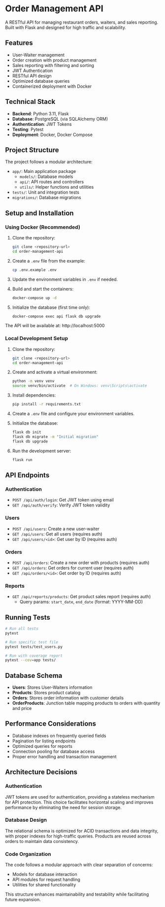 # Order Management API

A RESTful API for managing restaurant orders, waiters, and sales reporting. Built with Flask and designed for high traffic and scalability.

## Features

* User-Waiter management
* Order creation with product management
* Sales reporting with filtering and sorting
* JWT Authentication
* RESTful API design
* Optimized database queries
* Containerized deployment with Docker

## Technical Stack

* **Backend**: Python 3.11, Flask
* **Database**: PostgreSQL (via SQLAlchemy ORM)
* **Authentication**: JWT Tokens
* **Testing**: Pytest
* **Deployment**: Docker, Docker Compose

## Project Structure

The project follows a modular architecture:

- `app/`: Main application package
  - `models/`: Database models
  - `api/`: API routes and controllers
  - `utils/`: Helper functions and utilities
- `tests/`: Unit and integration tests
- `migrations/`: Database migrations

## Setup and Installation

### Using Docker (Recommended)

1. Clone the repository:
   ```bash
   git clone <repository-url>
   cd order-management-api
   ```

2. Create a `.env` file from the example:
   ```bash
   cp .env.example .env
   ```

3. Update the environment variables in `.env` if needed.

4. Build and start the containers:
   ```bash
   docker-compose up -d
   ```

5. Initialize the database (first time only):
   ```bash
   docker-compose exec api flask db upgrade
   ```

The API will be available at: http://localhost:5000

### Local Development Setup

1. Clone the repository:
   ```bash
   git clone <repository-url>
   cd order-management-api
   ```

2. Create and activate a virtual environment:
   ```bash
   python -m venv venv
   source venv/bin/activate  # On Windows: venv\Scripts\activate
   ```

3. Install dependencies:
   ```bash
   pip install -r requirements.txt
   ```

4. Create a `.env` file and configure your environment variables.

5. Initialize the database:
   ```bash
   flask db init
   flask db migrate -m "Initial migration"
   flask db upgrade
   ```

6. Run the development server:
   ```bash
   flask run
   ```

## API Endpoints

### Authentication
- `POST /api/auth/login`: Get JWT token using email
- `GET /api/auth/verify`: Verify JWT token validity

### Users
- `POST /api/users`: Create a new user-waiter
- `GET /api/users`: Get all users (requires auth)
- `GET /api/users/<id>`: Get user by ID (requires auth)

### Orders
- `POST /api/orders`: Create a new order with products (requires auth)
- `GET /api/orders`: Get orders for current user (requires auth)
- `GET /api/orders/<id>`: Get order by ID (requires auth)

### Reports
- `GET /api/reports/products`: Get product sales report (requires auth)
  - Query params: `start_date`, `end_date` (format: YYYY-MM-DD)

## Running Tests

```bash
# Run all tests
pytest

# Run specific test file
pytest tests/test_users.py

# Run with coverage report
pytest --cov=app tests/
```

## Database Schema

- **Users**: Stores User-Waiters information
- **Products**: Stores product catalog
- **Orders**: Stores order information with customer details
- **OrderProducts**: Junction table mapping products to orders with quantity and price

## Performance Considerations

- Database indexes on frequently queried fields
- Pagination for listing endpoints
- Optimized queries for reports
- Connection pooling for database access
- Proper error handling and transaction management

## Architecture Decisions

### Authentication
JWT tokens are used for authentication, providing a stateless mechanism for API protection. This choice facilitates horizontal scaling and improves performance by eliminating the need for session storage.

### Database Design
The relational schema is optimized for ACID transactions and data integrity, with proper indexes for high-traffic queries. Products are reused across orders to maintain data consistency.

### Code Organization
The code follows a modular approach with clear separation of concerns:
- Models for database interaction
- API modules for request handling
- Utilities for shared functionality

This structure enhances maintainability and testability while facilitating future expansion.